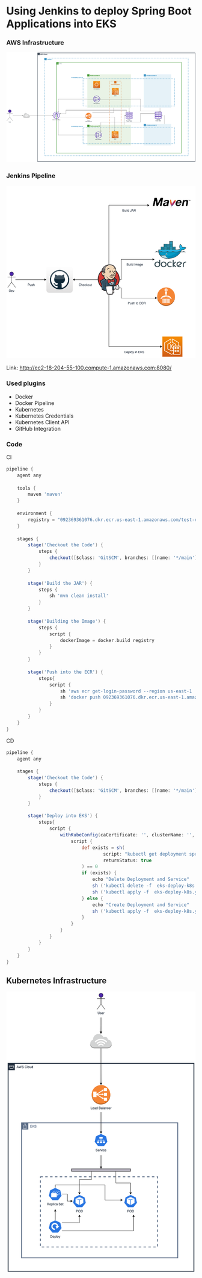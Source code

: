 # Using Jenkins to deploy Spring Boot Applications into EKS

### AWS Infrastructure

![Infrastructure](.files/EKS%20Veeva-AWS%20Infra.drawio.png)

### Jenkins Pipeline

![Infrastructure](.files/EKS%20Veeva-Jenkins.drawio.png)

Link: http://ec2-18-204-55-100.compute-1.amazonaws.com:8080/

### Used plugins

- Docker
- Docker Pipeline
- Kubernetes
- Kubernetes Credentials
- Kubernetes Client API
- GitHub Integration

### Code

CI
```groovy
pipeline {
    agent any

    tools {
        maven 'maven'
    }

    environment {
        registry = "092369361076.dkr.ecr.us-east-1.amazonaws.com/test-ecr"
    }

    stages {
        stage('Checkout the Code') {
            steps {
                checkout([$class: 'GitSCM', branches: [[name: '*/main']], doGenerateSubmoduleConfigurations: false, extensions: [], submoduleCfg: [], userRemoteConfigs: [[credentialsId: '', url: 'https://github.com/ricardorqr/springboot-app']]])
            }
        }

        stage('Build the JAR') {
            steps {
                sh 'mvn clean install'
            }
        }

        stage('Building the Image') {
            steps {
                script {
                    dockerImage = docker.build registry
                }
            }
        }

        stage('Push into the ECR') {
            steps{
                script {
                    sh 'aws ecr get-login-password --region us-east-1 | docker login --username AWS --password-stdin 092369361076.dkr.ecr.us-east-1.amazonaws.com'
                    sh 'docker push 092369361076.dkr.ecr.us-east-1.amazonaws.com/test-ecr:latest'
                }
            }
        }
    }
}
```

CD
```groovy
pipeline {
    agent any

    stages {
        stage('Checkout the Code') {
            steps {
                checkout([$class: 'GitSCM', branches: [[name: '*/main']], doGenerateSubmoduleConfigurations: false, extensions: [], submoduleCfg: [], userRemoteConfigs: [[credentialsId: '', url: 'https://github.com/ricardorqr/springboot-app']]])
            }
        }

        stage('Deploy into EKS') {
            steps{
                script {
                    withKubeConfig(caCertificate: '', clusterName: '', contextName: '', credentialsId: 'Kubeconfig-EKS-us-east-2', namespace: '', restrictKubeConfigAccess: false, serverUrl: '') {
                        script {
                            def exists = sh(
                                    script: "kubectl get deployment springboot-app",
                                    returnStatus: true
                            ) == 0
                            if (exists) {
                                echo "Delete Deployment and Service"
                                sh ('kubectl delete -f  eks-deploy-k8s.yaml')
                                sh ('kubectl apply -f  eks-deploy-k8s.yaml')
                            } else {
                                echo "Create Deployment and Service"
                                sh ('kubectl apply -f  eks-deploy-k8s.yaml')
                            }
                        }
                    }
                }
            }
        }
    }
}
```

## Kubernetes Infrastructure

![Infrastructure](.files/EKS%20Veeva-Kubernetes.drawio.png)


